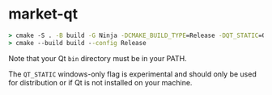 # market-qt

```cmd
> cmake -S . -B build -G Ninja -DCMAKE_BUILD_TYPE=Release -DQT_STATIC=ON
> cmake --build build --config Release
```

Note that your Qt `bin` directory must be in your PATH.

The `QT_STATIC` windows-only flag is experimental and should only be used for distribution or if Qt is not installed on your machine.
